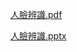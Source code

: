 [人臉辨識.pdf](https://github.com/Hungtom831206/Face-Recognition/files/13997670/default.pdf)



[人臉辨識.pptx]()
